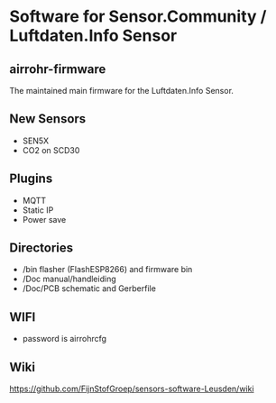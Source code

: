 

# Software for Sensor.Community / Luftdaten.Info Sensor

## airrohr-firmware

The maintained main firmware for the Luftdaten.Info Sensor. 

## New Sensors
* SEN5X
* CO2 on SCD30

## Plugins
* MQTT
* Static IP
* Power save

## Directories 

* /bin      	flasher (FlashESP8266) and firmware bin
* /Doc      	manual/handleiding 
* /Doc/PCB  	schematic and Gerberfile


## WIFI 
* password is airrohrcfg

## Wiki
https://github.com/FijnStofGroep/sensors-software-Leusden/wiki



